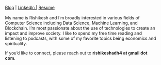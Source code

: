 <a href = 'https://rishikeshyadav.me/'>Blog</a> | <a href = 'https://www.linkedin.com/in/rishikesh-yadav-75846420b/'> LinkedIn </a> | <a href = 'https://docs.google.com/document/d/1mfdScMlu2IWVU3XLqmeEY6xTPXxdbjam/edit?usp=sharing&ouid=114659337086418062212&rtpof=true&sd=true'>Resume</a>
<br>
<br>
My name is Rishikesh and I’m broadly interested in various fields of Computer Science including Data Science, Machine Learning, and Blockchain. I’m most passionate about the use of technologies to create an impact and improve society. I like to spend my free time reading and listening to podcasts, with some of my favorite topics being economics and spirituality.

If you’d like to connect, please reach out to <a><b>rishikeshadh4 at gmail dot com.</b></a>
